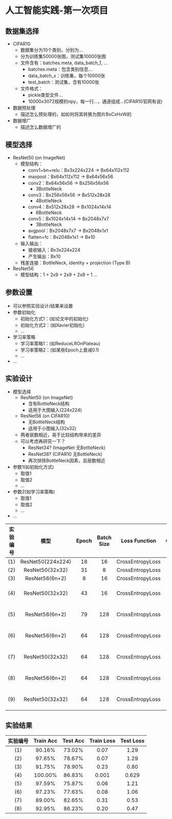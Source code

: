 # 人工智能实践-第一次项目

## 数据集选择

- CIFAR10
  - 数据集分为10个类别，分别为...
  - 分为训练集50000张图，测试集10000张图
  - 文件含有：batches.meta, data_batch_1, ...
    - batches.meta：包含类别信息...
    - data_batch_x：训练集，每个10000张
    - test_batch：测试集，含有10000张
  - 文件格式：
    - pickle类型文件...
    - 10000x3072规模的npy，每一行...，通道组成...(CIFAR10官网有说)
- 数据预处理
  - 描述怎么预处理的，如如何将其转换为图片BxCxHxW的
- 数据增广
  - 描述怎么数据增广的

## 模型选择

- ResNet50 (on ImageNet)
  - 模型结构：
    - conv1+bn+relu：Bx3x224x224 -> Bx64x112x112
    - maxpool：Bx64x112x112 -> Bx64x56x56
    - conv2：Bx64x56x56 -> Bx256x56x56
      - 3BottleNeck
    - conv3：Bx256x56x56 -> Bx512x28x28
      - 4BottleNeck
    - conv4：Bx512x28x28 -> Bx1024x14x14
      - 6BottleNeck
    - conv5：Bx1024x14x14 -> Bx2048x7x7
      - 3BottleNeck
    - avgpool：Bx2048x7x7 -> Bx2048x1x1
    - flatten+fc：Bx2048x1x1 -> Bx10
  - 输入输出：
    - 接收输入：Bx3x224x224
    - 产生输出：Bx10
  - 残差连接：BottleNeck, identity + projection (Type B)
- ResNet56
  - 模型结构：1 + 2x9 + 2x9 + 2x9 + 1 ...

## 参数设置

- 可以参照实验设计/结果来设置
- 参数初始化
  - 初始化方式1：(如论文中的初始化)
  - 初始化方式2：(如Xavier初始化)
  - ...
- 学习率策略
  - 学习率策略1：(如ReduceLROnPlateau)
  - 学习率策略2：(如某些Epoch上衰减0.1)
  - ...
- ...

## 实验设计

- 模型选择
  - ResNet50 (on ImageNet)
    - 含有BottleNeck结构
    - 适用于大图输入(224x224)
  - ResNet56 (on CIFAR10)
    - 无BottleNeck结构
    - 适用于小图输入(32x32)
  - 两者层数相近，易于比较结构带来的差异
  - 可以考虑再研究一下？
    - ResNet34? (ImageNet 无BottleNeck)
    - ResNet38? (CIFAR10  无BottleNeck)
    - 再次排除BottleNeck因素，且层数相近
- 参数1(如初始化方式)
  - 取值1
  - 取值2
  - ...
- 参数2(如学习率策略)
  - 取值1
  - 取值2
  - ...
- ...

| 实验编号  |       模型        | Epoch | Batch Size |  Loss Function   | Optimizer | Learning Rate | Data Augmentation | Pre-Trained |
| :------: | :---------------: | :--------: | :--------: | :--------------: | :-------: | :-----------: | :---------------: | :---------: |
|   (1)    | ResNet50(224x224) |     18     |     16     | CrossEntropyLoss |   Adam    |     0.01      |       None        |    False    |
|   (2)    |  ResNet50(32x32)  |     31     |     8      | CrossEntropyLoss |   Adam    |     0.01      |       None        |    False    |
|   (3)    |  ResNet56(6n+2)   |     8      |     16     | CrossEntropyLoss |   Adam    |     0.01      |       None        |    False    |
|   (4)    |  ResNet50(32x32)  |     43     |     16     | CrossEntropyLoss |   SGD     |    0.1, 0.01(32), 0.001(48)       |       None        |    False    |
|   (5)    |  ResNet56(6n+2)   |     79     |     128    | CrossEntropyLoss |   SGD     |    0.1, 0.01(82), 0.001(123)      |       None        |    False    |
|   (6)    |  ResNet56(6n+2)   |     64     |     128    | CrossEntropyLoss |   SGD     |    0.1, 0.01(32), 0.001(48)       |       None        |    False    |
|   (7)    |  ResNet50(32x32)  |     64     |     128    | CrossEntropyLoss |   SGD     |    0.1, 0.01(32), 0.001(48)       | RandomCrop HorizontalFlip | ImageNet |
|   (8)    |  ResNet56(6n+2)   |     64     |     128    | CrossEntropyLoss |   SGD     |    0.1, 0.01(32), 0.001(48)       | RandomCrop HorizontalFlip |   找不到    |
|   (9)    |  ResNet50(32x32)  |     64     |     128    | CrossEntropyLoss |   SGD     |    0.1, 0.01(32), 0.001(48)       | RandomCrop HorizontalFlip | ImageNet*|

## 实验结果

| 实验编号  | Train Acc | Test Acc | Train Loss | Test Loss |
| :------: | :-------: | :------: | :--------: | :-------: |
|   (1)    |  90.16%   |  73.02%  |    0.07    |   1.29    |
|   (2)    |  97.65%   |  78.67%  |    0.07    |   1.29    |
|   (3)    |  91.75%   |  78.90%  |    0.23    |   0.80    |
|   (4)    |  100.00%  |  86.83%  |    0.001   |   0.629   |
|   (5)    |  97.59%   |  75.87%  |    0.06    |   1.21    |
|   (6)    |  97.23%   |  77.63%  |    0.08    |   1.06    |
|   (7)    |  89.00%   |  82.65%  |    0.31    |   0.53    |
|   (8)    |  92.95%   |  86.23%  |    0.20    |   0.47    |
